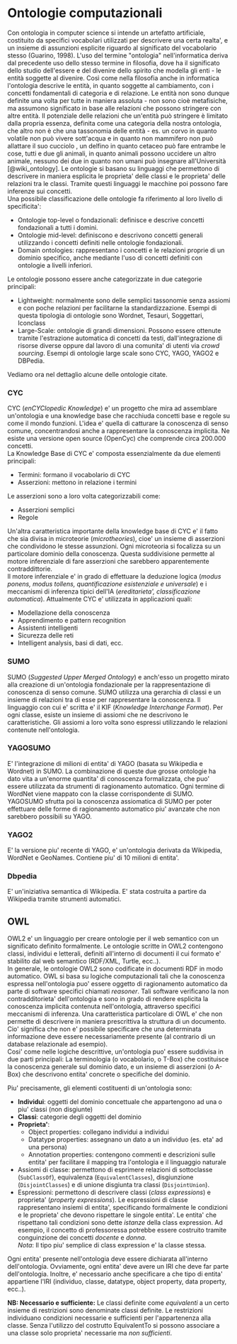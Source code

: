 # Ontologie computazionali

Con ontologia in computer science si intende un artefatto artificiale, costituito da specifici
vocabolari utilizzati per descrivere una certa realta', e un insieme di assunzioni esplicite
riguardo al significato del vocabolario stesso (Guarino, 1998). L'uso del termine "ontologia"
nell'informatica deriva dal precedente uso dello stesso termine in filosofia, dove ha il significato
dello studio dell'essere e del divenire dello spirito che modella gli enti - le entità soggette al
divenire. Così come nella filosofia anche in informatica l'ontologia descrive le entità, in quanto
soggette al cambiamento, con i concetti fondamentali di categoria e di relazione. Le entità non sono
dunque definite una volta per tutte in maniera assoluta - non sono cioè metafisiche, ma assumono
significato in base alle relazioni che possono stringere con altre entità. Il potenziale delle
relazioni che un'entità può stringere è limitato dalla propria essenza, definita come una categoria
della nostra ontologia, che altro non è che una tassonomia delle entità - es. un corvo in quanto
volatile non può vivere sott'acqua e in quanto non mammifero non può allattare il suo cucciolo , un
delfino in quanto cetaceo può fare entrambe le cose, tutti e due gli animali, in quanto animali
possono uccidere un altro animale, nessuno dei due in quanto non umani può insegnare all'Università
[@wiki_ontology].
Le ontologie si basano su linguaggi che permettono di descrivere in maniera esplicita le proprieta'
delle classi e le proprieta' delle relazioni tra le classi. Tramite questi linguaggi le macchine poi
possono fare inferenze sui concetti.  
Una possibile classificazione delle ontologie fa riferimento al loro livello di specificita':

* Ontologie top-level o fondazionali: definisce e descrive concetti fondazionali a tutti i domini. 
* Ontologie mid-level: definiscono e descrivono concetti generali utilizzando i concetti definiti
  nelle ontologie fondazionali. 
* Domain ontologies: rappresentano i concetti  e le relazioni proprie di un dominio specifico, anche
  mediante l'uso di concetti definiti con ontologie a livelli inferiori.

Le ontologie possono essere anche categorizzate in due categorie principali:

* Lightweight: normalmente sono delle semplici tassonomie senza assiomi e con poche relazioni per
  facilitarne la standardizzazione. Esempi di questa tipologia di ontologie sono Wordnet, Tesauri,
  Soggettari, Iconclass 
* Large-Scale: ontologie di grandi dimensioni. Possono essere ottenute tramite l'estrazione
  automatica di concetti da testi, dall'integrazione di risorse diverse oppure dal lavoro di una
  comunita' di utenti via *crowd sourcing*. Esempi di ontologie large scale sono CYC, YAGO, YAGO2 e
  DBPedia.

Vediamo ora nel dettaglio alcune delle ontologie citate.
  
### CYC 
CYC (*enCYClopedic Knowledge*) e' un progetto che mira ad assemblare un'ontologia e una knowledge
base che racchiuda concetti base e regole su come il mondo funzioni. L'idea e' quella di catturare
la conoscenza di senso comune, concentrandosi anche a rappresentare la conoscenza implicita. Ne
esiste una versione open source (OpenCyc) che comprende circa 200.000 concetti.  
La Knowledge Base di CYC e' composta essenzialmente da due elementi principali:

* Termini: formano il vocabolario di CYC
* Asserzioni: mettono in relazione i termini 

Le asserzioni sono a loro volta categorizzabili come:

* Asserzioni semplici
* Regole

Un'altra caratteristica importante della knowledge base di CYC e' il fatto che sia divisa in
microteorie (*microtheories*), cioe' un insieme di asserzioni che condividono le stesse assunzioni.
Ogni microteoria si focalizza su un particolare dominio della conoscenza. Questa suddivisione
permette al motore inferenziale di fare asserzioni che sarebbero apparentemente contraddittorie.  
Il motore inferenziale e' in grado di effettuare la deduzione logica (*modus ponens, modus tollens,
quantificazione esistenziale e universale*) e i meccanismi di inferenza tipici dell'IA
(*ereditarieta', classificazione automatica*).
Attualmente CYC e' utilizzata in applicazioni quali:

* Modellazione della conoscenza
* Apprendimento e pattern recognition
* Assistenti intelligenti
* Sicurezza delle reti
* Intelligent analysis, basi di dati, ecc.

### SUMO 
SUMO (*Suggested Upper Merged Ontology*) e anch'esso un progetto mirato alla creazione di
un'ontologia fondazionale per la rappresentazione di conoscenza di senso comune. SUMO utilizza una
gerarchia di classi e un insieme di relazioni tra di esse per rappresentare la conoscenza. Il
linguaggio con cui e' scritta e' il KIF (*Knowledge Interchange Format*).
Per ogni classe, esiste un insieme di assiomi che ne descrivono le caratteristiche. Gli assiomi a
loro volta sono espressi utilizzando le relazioni contenute nell'ontologia. 

### YAGOSUMO
E' l'integrazione di milioni di entita' di YAGO (basata su Wikipedia e Wordnet) in SUMO. La
combinazione di queste due grosse ontologie ha dato vita a un'enorme quantita' di conoscenza
formalizzata, che puo' essere utilizzata da strumenti di ragionamento automatico. 
Ogni termine di WordNet viene mappato con la classe corrispondente di SUMO.
YAGOSUMO sfrutta poi la conoscenza assiomatica di SUMO per poter effettuare delle forme di
ragionamento automatico piu' avanzate che non sarebbero possibili su YAGO. 

### YAGO2

E' la versione piu' recente di YAGO, e' un'ontologia derivata da Wikipedia, WordNet e GeoNames.
Contiene piu' di 10 milioni di entita'. 

### Dbpedia
E' un'iniziativa semantica di Wikipedia. E' stata costruita a partire da Wikipedia tramite strumenti
automatici. 

## OWL
OWL2 e' un linguaggio per creare ontologie per il web semantico con un significato definito
formalmente. Le ontologie scritte in OWL2 contengono classi, individui e letterali, definiti
all'interno di documenti il cui formato e' stabilito dal web semantico (RDF/XML, Turtle, ecc..).  
In generale, le ontologie OWL2 sono codificate in documenti RDF in modo automatico.  OWL si basa su
logiche computazionali tali che la conoscenza espressa nell'ontologia puo' essere
oggetto di ragionamento automatico da parte di software specifici chiamati *reasoner*. Tali software
verificano la non contradditorieta' dell'ontologia e sono in grado di rendere esplicita la
conoscenza implicita contenuta nell'ontologia, attraverso specifici meccanismi di inferenza. Una
caratteristica particolare di OWL e' che non permette di descrivere in maniera prescrittiva la
struttura di un documento. Cio' significa che non e' possibile specificare che una determinata
informazione deve essere necessariamente presente (al contrario di un database relazionale ad
esempio).  
Cosi' come nelle logiche descrittive, un'ontologia puo' essere suddivisa in due parti principali: La
terminologia (o vocabolario, o T-Box) che costituisce la conoscenza generale sul dominio dato, e un
insieme di asserzioni (o A-Box) che descrivono entita' concrete o specifiche del dominio.

Piu' precisamente, gli elementi costituenti di un'ontologia sono:

* **Individui**: oggetti del dominio concettuale che appartengono ad una o piu' classi (non disgiunte) 
* **Classi**: categorie degli oggetti del dominio 
* **Proprieta'**: 
    - Object properties: collegano individui a individui
    - Datatype properties: assegnano un dato a un individuo (es. eta' ad una persona) 
    - Annotation properties: contengono commenti e descrizioni sulle entita' per facilitare il
      mapping tra l'ontologia e il linguaggio naturale
* Assiomi di classe: permettono di esprimere relazioni di sottoclasse (`SubClassOf`), equivalenza
  (`EquivalentClasses`), disgiunzione (`DisjointClasses`) e di unione disgiunta tra classi
  (`DisjointUnion`).  
* Espressioni: permettono di descrivere classi (*class expressions*) e proprieta' (*property
  expressions*). Le espressioni di classe rappresentano insiemi di entita', specificando formalmente
  le condizioni e le proprieta' che devono rispettare le singole entita'. Le entita' che rispettano
  tali condizioni sono dette *istanze* della class expression. Ad esempio, il concetto di
  professoressa potrebbe essere costruito tramite conguinzione dei concetti *docente* e *donna*.  
  *Nota*: Il tipo piu' semplice di class expression e' la classe stessa.

Ogni entita' presente nell'ontologia deve essere dichiarata all'interno dell'ontologia. Ovviamente,
ogni entita' deve avere un IRI che deve far parte dell'ontologia. Inoltre, e' necessario anche
specificare a che tipo di entita' appartiene l'IRI (individuo, classe, datatype, object property,
data property, ecc..).


**NB: Necessario e sufficiente:**
Le classi definite come *equivalenti* a un certo insieme di restrizioni sono denominate classi
definite. Le restrizioni individuano condizioni necessarie e sufficienti per l'appartenenza alla
classe. Senza l'utilizzo del costrutto EquivalentTo si possono associare a una classe solo
proprieta' necessarie ma *non sufficienti*.  

